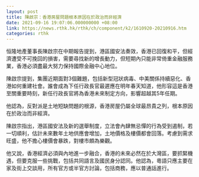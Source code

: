 ```yaml
---
layout: post
title: 陳啟宗：香港房屋問題根本原因在於政治而非經濟
date: 2021-09-16 19:07:06.000000000 +08:00
link: https://news.rthk.hk/rthk/ch/component/k2/1610920-20210916.htm
categories: rthk
---
```


恒隆地產董事長陳啟宗在中期報告提到，港區國安法奏效，香港已回復和平，但經濟遭受不可挽回的損害，需要尋找新的增長動力，但短期內只能非常倚重金融服務業，香港必須盡最大努力保持國際金融中心地位。

陳啟宗提到，集團近期面對3個難題，包括新型冠狀病毒、中美關係持續惡化、香港如何重建社會。誰會成為下任行政長官最遲應在明年春天知道，他形容這是香港至關重要時刻，新任行政長官將為香港未來制定方向，影響超越其5年任期。

他認為，反對派是土地短缺問題的根源，香港房屋仍屬全球最昂貴之列，根本原因在於政治而非經濟。

陳啟宗指出，港區國安法及新的選舉制度，立法會內肆無忌憚的行為受到遏制，若一切順利，估計未來數年土地供應會增加，土地價格及樓價都會回落。考慮到需求旺盛，他不擔心樓價會暴跌，對樓市頗為樂觀。

他又說，香港經濟必須與內地進一步融合，香港的未來必然在於大灣區，要抓緊機遇，但要克服一些挑戰，包括共同語言及國民身分認同。他認為，粵語只應主要在家及街上交談用，所有官方或半官方討論，包括商務，應以普通話進行。
